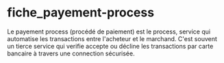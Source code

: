 # fiche_payement-process

Le payement process (procédé de paiement) est le process, service qui automatise les transactions entre l'acheteur et le marchand.
C'est souvent un tierce service qui verifie accepte ou décline les transactions par carte bancaire à travers une connection sécurisée.


